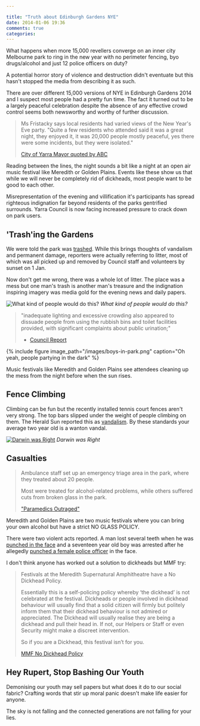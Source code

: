 ```yaml
---

title: "Truth about Edinburgh Gardens NYE"
date: 2014-01-06 19:36
comments: true
categories:
---
```


What happens when more 15,000 revellers converge on an inner city Melbourne
park to ring in the new year with no perimeter fencing, byo drugs/alcohol and
just 12 police officers on duty?

A potential horror story of violence and destruction didn't eventuate but
this hasn't stopped the media from describing it as such.

There are over different 15,000 versions of NYE in Edinburgh Gardens 2014 and I
suspect most people had a pretty fun time. The fact it turned out to be a
largely peaceful celebration despite the absence of any effective crowd
control seems both newsworthy and worthy of further discussion.

> Ms Fristacky says local residents had varied views of the New Year's Eve
> party.  "Quite a few residents who attended said it was a great night, they
> enjoyed it, it was 20,000 people mostly peaceful, yes there were some
> incidents, but they were isolated."
>
> [City of Yarra Mayor quoted by ABC][mayor quote]

Reading between the lines, the night sounds a bit like a night at an open air
music festival like Meredith or Golden Plains. Events like these show us that
while we will never be completely rid of dickheads, most people want to be good
to each other.

Misrepresentation of the evening and villification it's participants has spread
righteous indignation far beyond residents of the parks gentrified surrounds.
Yarra Council is now facing increased pressure to crack down on park users.


## 'Trash'ing the Gardens

We were told the park was [trashed][]. While this brings thoughts of vandalism and
permanent damage, reporters were actually referring to litter, most of which
was all picked up and removed by Council staff and volunteers by sunset on 1
Jan.

Now don't get me wrong, there was a whole lot of litter. The place was a mess
but one man's trash is another man's treasure and the indignation inspiring
imagery was media gold for the evening news and daily papers.

![What kind of people would do this?](../../../assets/edinburgh-gardens-rubbish.jpg)
*What kind of people would do this?*

> "inadequate lighting and excessive crowding also appeared to dissuade people
> from using the rubbish bins and toilet facilities provided, with significant
> complaints about public urination;"
>
> - [Council Report][council agenda]

{% 
  include figure 
  image_path="/images/boys-in-park.png" 
  caption="Oh yeah, people partying in the dark"
%}

Music festivals like Meredith and Golden Plains see attendees cleaning up the
mess from the night before when the sun rises.


## Fence Climbing

Climbing can be fun but the recently installed tennis court fences aren't very
strong. The top bars slipped under the weight of people climbing on them. The
Herald Sun reported this as [vandalism][tennis]. By these standards your
average two year old is a wanton vandal.

[![Darwin was Right](../../../assets/fence-climbing.png)](http://instagram.com/p/ilnmIHDklK/)
*Darwin was Right*




## Casualties

> Ambulance staff set up an emergency triage area in the park, where they
> treated about 20 people.
>
> Most were treated for alcohol-related problems, while others suffered cuts
> from broken glass in the park.
>
> ["Paramedics Outraged"][outrage]

Meredith and Golden Plains are two music festivals where you can bring your own alcohol but have a strict NO GLASS POLICY.

There were two violent acts reported. A man lost several teeth when he was
[punched in the face][face punch] and a seventeen year old boy was arrested
after he allegedly [punched a female police officer][punch police] in the face.

I don't think anyone has worked out a solution to dickheads but MMF try:

> Festivals at the Meredith Supernatural Amphitheatre have a No Dickhead Policy.
>
> Essentially this is a self-policing policy whereby ‘the dickhead’ is not
> celebrated at the festival. Dickheads or people involved in dickhead
> behaviour will usually find that a solid citizen will firmly but politely
> inform them that their dickhead behaviour is not admired or appreciated. The
> Dickhead will usually realise they are being a dickhead and pull their head
> in. If not, our Helpers or Staff or even Security might make a discreet
> intervention.
>
> So if you are a Dickhead, this festival isn’t for you.
>
> [MMF No Dickhead Policy][dickheads]


## Hey Rupert, Stop Bashing Our Youth

Demonising our youth may sell papers but what does it do to our social fabric?
Crafting words that stir up moral panic doesn't make life easier for anyone.

The sky is not falling and the connected generations are not falling for your lies.


[council agenda]: http://www.yarracity.vic.gov.au/DownloadDocument.ashx?DocumentID=10222
[tennis]: http://www.heraldsun.com.au/news/victoria/happy-new-year-victoria-parties-into-2014/story-fni0fit3-1226792796876
[face punch]: http://www.theage.com.au/victoria/mans-teeth-smashed-in-attack-during-edinburgh-gardens-new-years-eve-party-20140102-306ji.html
[punch police]: http://www.theage.com.au/victoria/messy-new-years-eve-in-edinburgh-gardens-north-fitzroy-20140101-305ag.html
[outrage]: http://www.abc.net.au/news/2014-01-01/paramedics-outraged-by-dangerous-nye-party/5180670
[dickheads]: http://2013.mmf.com.au/what-goes-on/dickhead-policy/
[mayor quote]: http://www.abc.net.au/local/audio/2014/01/02/3919817.htm
[trashed]: http://www.theage.com.au/victoria/council-counts-cost-of-trashed-park-after-dance-party-20140101-3063f.html
